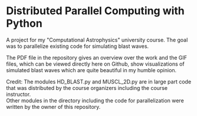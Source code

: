 # Distributed Parallel Computing with Python
A project for my "Computational Astrophysics" university course. The goal was to parallelize existing code for simulating blast waves.

The PDF file in the repository gives an overview over the work and the GIF files, which can be viewed directly here on Github, show visualizations of simulated blast waves which are quite beautiful in my humble opinion.

Credit: The modules HD_BLAST.py and MUSCL_2D.py are in large part code that was distributed by the course organizers including the course instructor. \
Other modules in the directory including the code for parallelization were written by the owner of this repository.
